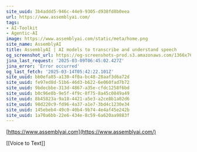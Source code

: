 ```yaml
---
site_uuid: 3b4addd5-946c-44e9-9305-d938fd8b0eea
url: https://www.assemblyai.com/
tags:
- AI-Toolkit
- Agentic-AI
image: https://www.assemblyai.com/static/meta/home.png
site_name: AssemblyAI
title: AssemblyAI | AI models to transcribe and understand speech
og_screenshot_url: https://og-screenshots-prod.s3.amazonaws.com/1366x768/80/false/ac303e13b2836f26b643b87ccac1b193851d34339cec90f47833dd7920090d0d.jpeg
jina_last_request: '2025-03-09T06:45:02.427Z'
jina_error: 'Error occurred'
og_last_fetch: '2025-03-14T05:42:22.101Z'
site_uuid: bb0efa85-a130-4f0a-bc48-28aaf3d6a72d
site_uuid: fe97ed8d-51b6-46d3-b622-6e060fad7b72
site_uuid: 9bdecbbe-313d-4867-a35e-cfdc1258f6bd
site_uuid: b0c96e8b-9e5f-4f9c-8f75-8a45c0849a49
site_uuid: 8b45823a-9a18-4421-a5e3-a2ce8b1a02d6
site_uuid: 98d220c9-fd96-4a37-a1e7-3bd4c1230e34
site_uuid: 145ebeb4-49c0-40b4-9b74-4e4af45e242b
site_uuid: 1a70a6bb-22e6-434e-8c59-6a620aa9883f
---
```


[https://www.assemblyai.com](https://www.assemblyai.com/)

[[Voice to Text]]
